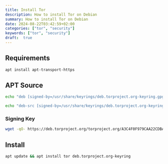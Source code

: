 ```yaml
---
title: Install Tor
description: How to install Tor on Debian
summary: How to install Tor on Debian
date: 2024-08-22T03:42:59+02:00
categories: ["tor", "security"]
keywords: ["tor", "security"]
draft:  true
---
```


## Requirements

```bash
apt install apt-transport-https
```

## APT Source

```bash
echo "deb [signed-by=/usr/share/keyrings/deb.torproject.org-keyring.gpg] https://deb.torproject.org/torproject.org $(lsb_release -c -s 2>/dev/null) main" > /etc/apt/sources.list.d/tor.list
```

```bash
echo "deb-src [signed-by=/usr/share/keyrings/deb.torproject.org-keyring.gpg] https://deb.torproject.org/torproject.org $(lsb_release -c -s 2>/dev/null) main" >> /etc/apt/sources.list.d/tor.list
```

### Signing Key

```bash
wget -qO- https://deb.torproject.org/torproject.org/A3C4F0F979CAA22CDBA8F512EE8CBC9E886DDD89.asc | gpg --dearmor | tee /usr/share/keyrings/deb.torproject.org-keyring.gpg >/dev/null
```

## Install

```bash
apt update && apt install tor deb.torproject.org-keyring
```